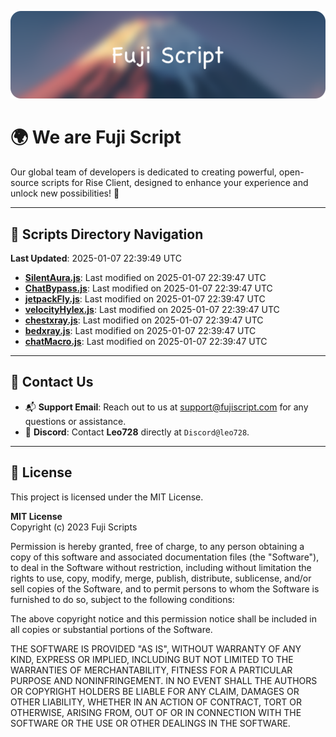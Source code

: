 ![Banner](.github/b.webp)

# 🌍 **We are Fuji Script**

Our global team of developers is dedicated to creating powerful, open-source scripts for Rise Client, designed to enhance your experience and unlock new possibilities! 🌟

---
<!-- SCRIPTS_NAVIGATION_START -->
## 📂 **Scripts Directory Navigation**

**Last Updated**: 2025-01-07 22:39:49 UTC

- **[SilentAura.js](scripts/SilentAura.js)**: Last modified on 2025-01-07 22:39:47 UTC
- **[ChatBypass.js](scripts/ChatBypass.js)**: Last modified on 2025-01-07 22:39:47 UTC
- **[jetpackFly.js](scripts/jetpackFly.js)**: Last modified on 2025-01-07 22:39:47 UTC
- **[velocityHylex.js](scripts/velocityHylex.js)**: Last modified on 2025-01-07 22:39:47 UTC
- **[chestxray.js](scripts/chestxray.js)**: Last modified on 2025-01-07 22:39:47 UTC
- **[bedxray.js](scripts/bedxray.js)**: Last modified on 2025-01-07 22:39:47 UTC
- **[chatMacro.js](scripts/chatMacro.js)**: Last modified on 2025-01-07 22:39:47 UTC

<!-- SCRIPTS_NAVIGATION_END -->

---

## 💬 **Contact Us**  
- 📬 **Support Email**: Reach out to us at [support@fujiscript.com](mailto:support@fujiscript.com) for any questions or assistance.  
- 💬 **Discord**: Contact **Leo728** directly at `Discord@leo728`.

---

## 📜 **License**

This project is licensed under the MIT License.  

**MIT License**  
Copyright (c) 2023 Fuji Scripts  

Permission is hereby granted, free of charge, to any person obtaining a copy of this software and associated documentation files (the "Software"), to deal in the Software without restriction, including without limitation the rights to use, copy, modify, merge, publish, distribute, sublicense, and/or sell copies of the Software, and to permit persons to whom the Software is furnished to do so, subject to the following conditions:  

The above copyright notice and this permission notice shall be included in all copies or substantial portions of the Software.  

THE SOFTWARE IS PROVIDED "AS IS", WITHOUT WARRANTY OF ANY KIND, EXPRESS OR IMPLIED, INCLUDING BUT NOT LIMITED TO THE WARRANTIES OF MERCHANTABILITY, FITNESS FOR A PARTICULAR PURPOSE AND NONINFRINGEMENT. IN NO EVENT SHALL THE AUTHORS OR COPYRIGHT HOLDERS BE LIABLE FOR ANY CLAIM, DAMAGES OR OTHER LIABILITY, WHETHER IN AN ACTION OF CONTRACT, TORT OR OTHERWISE, ARISING FROM, OUT OF OR IN CONNECTION WITH THE SOFTWARE OR THE USE OR OTHER DEALINGS IN THE SOFTWARE.  
